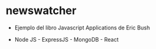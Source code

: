 # newswatcher

* Ejemplo del libro Javascript Applications de Eric Bush

* Node JS - ExpressJS - MongoDB  - React
